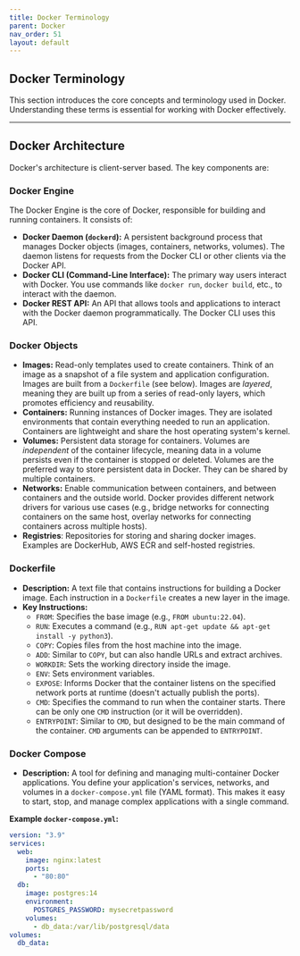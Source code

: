 ```yaml
---
title: Docker Terminology
parent: Docker
nav_order: 51
layout: default
---
```


## Docker Terminology

This section introduces the core concepts and terminology used in Docker. Understanding these terms is essential for working with Docker effectively.

---

## Docker Architecture

Docker's architecture is client-server based.  The key components are:

### Docker Engine

The Docker Engine is the core of Docker, responsible for building and running containers. It consists of:

*   **Docker Daemon (`dockerd`):**  A persistent background process that manages Docker objects (images, containers, networks, volumes).  The daemon listens for requests from the Docker CLI or other clients via the Docker API.
*   **Docker CLI (Command-Line Interface):**  The primary way users interact with Docker.  You use commands like `docker run`, `docker build`, etc., to interact with the daemon.
*   **Docker REST API:**  An API that allows tools and applications to interact with the Docker daemon programmatically.  The Docker CLI uses this API.

### Docker Objects

*   **Images:**  Read-only templates used to create containers.  Think of an image as a snapshot of a file system and application configuration.  Images are built from a `Dockerfile` (see below).  Images are *layered*, meaning they are built up from a series of read-only layers, which promotes efficiency and reusability.
*   **Containers:**  Running instances of Docker images.  They are isolated environments that contain everything needed to run an application.  Containers are lightweight and share the host operating system's kernel.
*   **Volumes:**  Persistent data storage for containers.  Volumes are *independent* of the container lifecycle, meaning data in a volume persists even if the container is stopped or deleted.  Volumes are the preferred way to store persistent data in Docker. They can be shared by multiple containers.
*   **Networks:**  Enable communication between containers, and between containers and the outside world.  Docker provides different network drivers for various use cases (e.g., bridge networks for connecting containers on the same host, overlay networks for connecting containers across multiple hosts).
* **Registries**: Repositories for storing and sharing docker images. Examples are DockerHub, AWS ECR and self-hosted registries.

### Dockerfile

*   **Description:** A text file that contains instructions for building a Docker image.  Each instruction in a `Dockerfile` creates a new layer in the image.
*   **Key Instructions:**
    *   `FROM`: Specifies the base image (e.g., `FROM ubuntu:22.04`).
    *   `RUN`: Executes a command (e.g., `RUN apt-get update && apt-get install -y python3`).
    *   `COPY`: Copies files from the host machine into the image.
    *   `ADD`: Similar to `COPY`, but can also handle URLs and extract archives.
    *   `WORKDIR`: Sets the working directory inside the image.
    *   `ENV`: Sets environment variables.
    *   `EXPOSE`:  Informs Docker that the container listens on the specified network ports at runtime (doesn't actually publish the ports).
    *   `CMD`: Specifies the command to run when the container starts.  There can be only one `CMD` instruction (or it will be overridden).
    *   `ENTRYPOINT`: Similar to `CMD`, but designed to be the main command of the container.  `CMD` arguments can be appended to `ENTRYPOINT`.

### Docker Compose

*   **Description:** A tool for defining and managing multi-container Docker applications.  You define your application's services, networks, and volumes in a `docker-compose.yml` file (YAML format).  This makes it easy to start, stop, and manage complex applications with a single command.

**Example `docker-compose.yml`:**

```yaml
version: "3.9"
services:
  web:
    image: nginx:latest
    ports:
      - "80:80"
  db:
    image: postgres:14
    environment:
      POSTGRES_PASSWORD: mysecretpassword
    volumes:
      - db_data:/var/lib/postgresql/data
volumes:
  db_data:
```